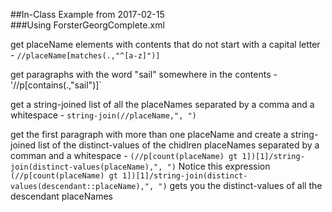 ##In-Class Example from 2017-02-15  
###Using ForsterGeorgComplete.xml  
  
get placeName elements with contents that do not start with a capital letter - `//placeName[matches(.,"^[a-z]")]`  
  
get paragraphs with the word "sail" somewhere in the contents - '//p[contains(.,"sail")]`  
  
get a string-joined list of all the placeNames separated by a comma and a whitespace - `string-join(//placeName,", ")`  
  
get the first paragraph with more than one placeName and create a string-joined list of the distinct-values of the chidlren placeNames separated by a comman and a whitespace - `(//p[count(placeName) gt 1])[1]/string-join(distinct-values(placeName),", ")`
Notice this expression `(//p[count(placeName) gt 1])[1]/string-join(distinct-values(descendant::placeName),", ")` gets you the distinct-values of all the descendant placeNames  